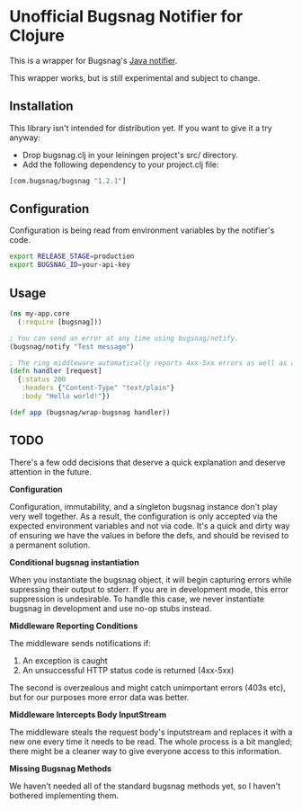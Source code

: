 Unofficial Bugsnag Notifier for Clojure
=======================================

This is a wrapper for Bugsnag's [Java notifier](https://bugsnag.com/docs/notifiers/java).

This wrapper works, but is still experimental and subject to change.

Installation
------------

This library isn't intended for distribution yet.  If you want to give it a try anyway:

* Drop bugsnag.clj in your leiningen project's src/ directory.
* Add the following dependency to your project.clj file: 

```clojure
[com.bugsnag/bugsnag "1.2.1"]
```

Configuration
-------------

Configuration is being read from environment variables by the notifier's code.

```bash
export RELEASE_STAGE=production
export BUGSNAG_ID=your-api-key
```

Usage
-----

```clojure
(ns my-app.core
  (:require [bugsnag]))

; You can send an error at any time using bugsnag/notify.
(bugsnag/notify "Test message")

; The ring middleware automatically reports 4xx-5xx errors as well as any exceptions.
(defn handler [request]
  {:status 200
   :headers {"Content-Type" "text/plain"}
   :body "Hello world!"})

(def app (bugsnag/wrap-bugsnag handler))
```

TODO
----

There's a few odd decisions that deserve a quick explanation and deserve attention in the future.

**Configuration**

Configuration, immutability, and a singleton bugsnag instance don't play very well together.  As a result, the configuration is only accepted via the expected environment variables and not via code.  It's a quick and dirty way of ensuring we have the values in before the defs, and should be revised to a permanent solution.

**Conditional bugsnag instantiation**

When you instantiate the bugsnag object, it will begin capturing errors while supressing their output to stderr.  If you are in development mode, this error suppression is undesirable.  To handle this case, we never instantiate bugsnag in development and use no-op stubs instead.

**Middleware Reporting Conditions**

The middleware sends notifications if:

1. An exception is caught
2. An unsuccessful HTTP status code is returned (4xx-5xx)

The second is overzealous and might catch unimportant errors (403s etc), but for our purposes more error data was better.

**Middleware Intercepts Body InputStream**

The middleware steals the request body's inputstream and replaces it with a new one every time it needs to be read.  The whole process is a bit mangled; there might be a cleaner way to give everyone access to this information.

**Missing Bugsnag Methods**

We haven't needed all of the standard bugsnag methods yet, so I haven't bothered implementing them.


